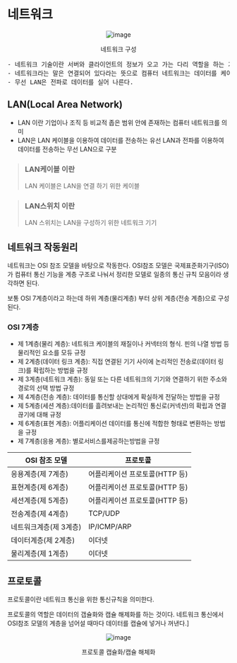 # 네트워크
<div align = "center">

  
![image](https://user-images.githubusercontent.com/41848169/147354681-a7ea7b79-cd73-44c8-bbf8-0a300afdcfb3.png)

  
네트워크 구성
  
</div>
<pre>
- 네트워크 기술이란 서버와 클라이언트의 정보가 오고 가는 다리 역할을 하는 기술의 총칭
- 네트워크라는 말은 연결되어 있다라는 뜻으로 컴퓨터 네트워크는 데이터를 케이블에 실어 나르는 것을 의미
- 무선 LAN은 전파로 데이터를 실어 나른다.
</pre>

## LAN(Local Area Network)

- LAN 이란 기업이나 조직 등 비교적 좁은 범위 안에 존재하는 컴퓨터 네트워크를 의미
- LAN은 LAN 케이블을 이용하여 데이터를 전송하는 유선 LAN과 전파를 이용하여 데이터를 전송하는 무선 LAN으로 구분
> ### LAN케이블 이란
>   LAN 케이블은 LAN을 연결 하기 위한 케이블

> ### LAN스위치 이란
>   LAN 스위치는 LAN을 구성하기 위한 네트워크 기기

## 네트워크 작동원리

네트워크는 OSI 참조 모델을 바탕으로 작동한다. OSI참조 모델은 국제표준화기구(ISO)가 컴퓨터 통신 기능을 계층 구조로 나눠서 정리한 모델로 일종의
통신 규칙 모음이라 생각하면 된다.

보통 OSI 7계층이라고 하는데 하위 계층(물리계층) 부터 상위 계층(전송 계층)으로 구성된다.

### OSI 7계층
- 제 1계층(물리 계층): 네트워크 케이블의 재질이나 커넥터의 형식. 핀의 나열 방법 등 물리적인 요소를 모듀 규정
- 제 2계층(데이터 링크 계층): 직접 연결된 기기 사이에 논리적인 전송로(데이터 링크)를 확립하는 방법을 규정
- 제 3계층(네트워크 계층): 동일 또는 다른 네트워크의 기기와 연결하기 위한 주소와 경로의 선택 방법 규정
- 제 4계층(전송 계층): 데이터를 통신할 상대에게 확실하게 전달하는 방법을 규정
- 제 5계층(세션 계층):데이터를 흘려보내는 논리적인 통신로(커넥션)의 확립과 연결 끊기에 대해 규정
- 제 6계층(표현 계층): 어플리케이션 데이터를 통신에 적합한 형태로 변환하는 방법을 규정
- 제 7계층(응용 계층): 별로서비스를제공하는방법을 규정

|OSI 참조 모델|프로토콜|
|----------------|---------------------|
|응용계층(제 7계층)|어플리케이션 프로토콜(HTTP 등)|
|표현계층(제 6계층)|어플리케이션 프로토콜(HTTP 등)|
|세션계층(제 5계층)|어플리케이션 프로토콜(HTTP 등)|
|전송계층(제 4계층)|TCP/UDP|
|네트워크계층(제 3계층)|IP/ICMP/ARP|
|데이터계층(제 2계층)|이더넷|
|물리계층(제 1계층)|이더넷|


## 프로토콜
프로토콜이란 네트워크 통신을 위한 통신규칙을 의미한다.

프로토콜의 역할은 데이터의 갭슐화와 캡슐 해제화를 하는 것이다. 네트워크 통신에서 OSI참조 모델의 계층을 넘어설 때마다 데이터를 캡슐에 넣거나 꺼낸다.]
<div align="center">

![image](https://user-images.githubusercontent.com/41848169/147355444-558b3e1c-473b-4377-baf0-e17d2ff1646a.png)

  프로토콜 캡슐화/캡슐 해체화
 </div>
